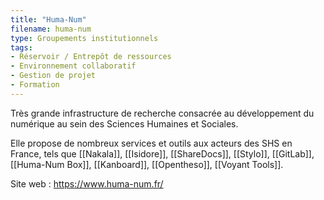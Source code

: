 ```yaml
---
title: "Huma-Num"
filename: huma-num
type: Groupements institutionnels
tags:
- Réservoir / Entrepôt de ressources
- Environnement collaboratif
- Gestion de projet
- Formation
---
```


Très grande infrastructure de recherche consacrée au développement du numérique au sein des Sciences Humaines et Sociales.

Elle propose de nombreux services et outils aux acteurs des SHS en France, tels que [[Nakala]], [[Isidore]], [[ShareDocs]], [[Stylo]], [[GitLab]], [[Huma-Num Box]], [[Kanboard]], [[Opentheso]], [[Voyant Tools]].

Site web : <https://www.huma-num.fr/>

